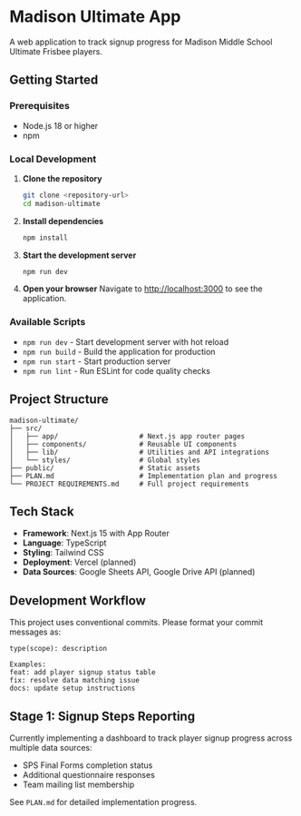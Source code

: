 # Madison Ultimate App

A web application to track signup progress for Madison Middle School Ultimate Frisbee players.

## Getting Started

### Prerequisites

- Node.js 18 or higher
- npm

### Local Development

1. **Clone the repository**
   ```bash
   git clone <repository-url>
   cd madison-ultimate
   ```

2. **Install dependencies**
   ```bash
   npm install
   ```

3. **Start the development server**
   ```bash
   npm run dev
   ```

4. **Open your browser**
   Navigate to [http://localhost:3000](http://localhost:3000) to see the application.

### Available Scripts

- `npm run dev` - Start development server with hot reload
- `npm run build` - Build the application for production
- `npm run start` - Start production server
- `npm run lint` - Run ESLint for code quality checks

## Project Structure

```
madison-ultimate/
├── src/
│   ├── app/                    # Next.js app router pages
│   ├── components/             # Reusable UI components
│   ├── lib/                    # Utilities and API integrations
│   └── styles/                 # Global styles
├── public/                     # Static assets
├── PLAN.md                     # Implementation plan and progress
└── PROJECT REQUIREMENTS.md     # Full project requirements
```

## Tech Stack

- **Framework**: Next.js 15 with App Router
- **Language**: TypeScript
- **Styling**: Tailwind CSS
- **Deployment**: Vercel (planned)
- **Data Sources**: Google Sheets API, Google Drive API (planned)

## Development Workflow

This project uses conventional commits. Please format your commit messages as:

```
type(scope): description

Examples:
feat: add player signup status table
fix: resolve data matching issue  
docs: update setup instructions
```

## Stage 1: Signup Steps Reporting

Currently implementing a dashboard to track player signup progress across multiple data sources:

- SPS Final Forms completion status
- Additional questionnaire responses  
- Team mailing list membership

See `PLAN.md` for detailed implementation progress.